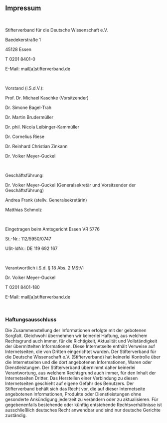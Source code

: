 ## Impressum

</br>

Stifterverband für die Deutsche Wissenschaft e.V.

Baedekerstraße 1

45128 Essen

T 0201 8401-0

E-Mail: mail[a]stifterverband.de

</br>

Vorstand (i.S.d.V.):

Prof. Dr. Michael Kaschke (Vorsitzender)

Dr. Simone Bagel-Trah

Dr. Martin Brudermüller

Dr. phil. Nicola Leibinger-Kammüller

Dr. Cornelius Riese

Dr. Reinhard Christian Zinkann

Dr. Volker Meyer-Guckel

</br>

Geschäftsführung:

Dr. Volker Meyer-Guckel (Generalsekretär und Vorsitzender der Geschäftsführung)

Andrea Frank (stellv. Generalsekretärin)

Matthias Schmolz

</br>

Eingetragen beim Amtsgericht Essen VR 5776

St.-Nr.: 112/5950/0747

USt-IdNr.: DE 119 692 167

</br>

Verantwortlich i.S.d. § 18 Abs. 2 MStV:

Dr. Volker Meyer-Guckel

T 0201 8401-180

E-Mail: mail[a]stifterverband.de

</br>

### Haftungsausschluss

Die Zusammenstellung der Informationen erfolgte mit der gebotenen Sorgfalt. Gleichwohl übernehmen wir keinerlei Haftung, aus welchem Rechtsgrund auch immer, für die Richtigkeit, Aktualität und Vollständigkeit der übermittelten Informationen. Diese Internetseite enthält Verweise auf Internetseiten, die von Dritten eingerichtet wurden. Der Stifterverband für die Deutsche Wissenschaft e.V. (Stifterverband) hat keinerlei Kontrolle über die Internetseiten und die dort angebotenen Informationen, Waren oder Dienstleistungen. Der Stifterverband übernimmt daher keinerlei Verantwortung, aus welchem Rechtsgrund auch immer, für den Inhalt der Internetseiten Dritter. Das Herstellen einer Verbindung zu diesen Internetseiten geschieht auf eigene Gefahr des Benutzers. Der Stifterverband behält sich das Recht vor, die auf dieser Internetseite angebotenen Informationen, Produkte oder Dienstleistungen ohne gesonderte Ankündigung jederzeit zu verändern oder zu aktualisieren. Für gegebenenfalls bestehende oder künftig entstehende Rechtsverhältnisse ist ausschließlich deutsches Recht anwendbar und sind nur deutsche Gerichte zuständig.
